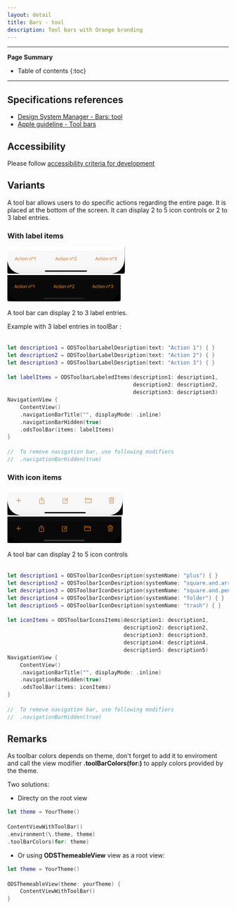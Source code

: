 ```yaml
---
layout: detail
title: Bars - tool
description: Tool bars with Orange branding
---
```


---

**Page Summary**

* Table of contents
{:toc}

---

## Specifications references

- [Design System Manager - Bars: tool](https://system.design.orange.com/0c1af118d/p/06c413-bars-tool/b/951e5c)
- [Apple guideline - Tool bars](https://developer.apple.com/design/human-interface-guidelines/ios/bars/toolbars/)

## Accessibility

Please follow [accessibility criteria for development](https://a11y-guidelines.orange.com/en/mobile/ios/)

## Variants

A tool bar allows users to do specific actions regarding the entire page. It is placed at the bottom of the screen. It can display 2 to 5 icon controls or 2 to 3 label entries.

### With label items

![tool bar labels light](images/bars_tool_labels_light.png) ![tool bar labels dark](images/bars_tool_labels_dark.png)

A tool bar can display 2 to 3 label entries.

Example with 3 label entries in toolBar :

```swift

let description1 = ODSToolbarLabelDesription(text: "Action 1") { }
let description2 = ODSToolbarLabelDesription(text: "Action 2") { }
let description3 = ODSToolbarLabelDesription(text: "Action 3") { }

let labelItems = ODSToolbarLabeledItems(description1: description1,
                                        description2: description2,
                                        description3: description3)
NavigationView {
    ContentView()
    .navigationBarTitle("", displayMode: .inline)
    .navigationBarHidden(true)
    .odsToolBar(items: labelItems)
}

//  To remove navigation bar, use following modifiers
//  .navigationBarHidden(true)

```

### With icon items

![tool bar icons light](images/bars_tool_icons_light.png) ![tool bar icons dark](images/bars_tool_icons_dark.png)

A tool bar can display 2 to 5 icon controls
```swift

let description1 = ODSToolbarIconDesription(systemName: "plus") { }
let description2 = ODSToolbarIconDesription(systemName: "square.and.arrow.up") { }
let description3 = ODSToolbarIconDesription(systemName: "square.and.pencil") { }
let description4 = ODSToolbarIconDesription(systemName: "folder") { }
let description5 = ODSToolbarIconDesription(systemName: "trash") { }

let iconItems = ODSToolbarIconsItems(description1: description1,
                                     description2: description2,
                                     description3: description3,
                                     description4: description4,
                                     description5: description5)
NavigationView {
    ContentView()
    .navigationBarTitle("", displayMode: .inline)
    .navigationBarHidden(true)
    .odsToolBar(items: iconItems)
}

//  To remove navigation bar, use following modifiers
//  .navigationBarHidden(true)

```

## Remarks
 
As toolbar colors depends on theme, don't forget to add it to enviroment and call the view modifier __.toolBarColors(for:)__ to apply colors provided by the theme.

Two solutions:

- Directy on the root view

```swift
let theme = YourTheme()

ContentViewWithToolBar()
.environment(\.theme, theme)
.toolBarColors(for: theme) 
```

- Or using __ODSThemeableView__ view as a root view:

```swift
let theme = YourTheme()

ODSThemeableView(theme: yourTheme) {
    ContentViewWithToolBar()
}
```
